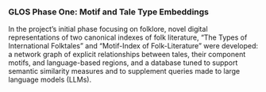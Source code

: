 ### GLOS Phase One: Motif and Tale Type Embeddings

In the project’s initial phase focusing on folklore, novel digital representations of two canonical indexes of folk literature, “The Types of International Folktales” and “Motif-Index of Folk-Literature” were developed: a network graph of explicit relationships between tales, their component motifs, and language-based regions, and a database tuned to support semantic similarity measures and to supplement queries made to large language models (LLMs).